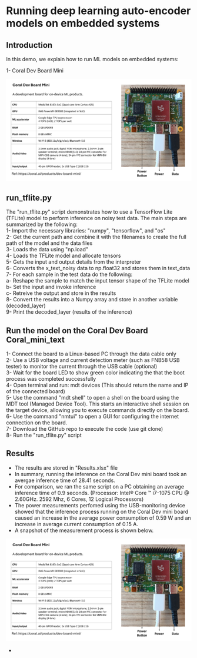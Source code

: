 # Running deep learning auto-encoder models on embedded systems

## Introduction   
In this demo, we explain how to run ML models on embedded systems:      

1- Coral Dev Board Mini   

![Alt text](images/Coral_mini_text.png)

## run_tflite.py
The "run_tflite.py" script demonstrates how to use a TensorFlow Lite (TFLite) model to perform inference on noisy test data.
The main steps are summarized by the following:   
1- Import the necessary libraries: "numpy", "tensorflow", and "os"   
2- Get the current path and combine it with the filenames to create the full path of the model and the data files   
3- Loads the data using "np.load"   
4- Loads the TFLite model and allocate tensors    
5- Gets the input and output details from the interpreter     
6- Converts the x_text_noisy data to np.float32 and stores them in text_data    
7- For each sample in the test data do the following:       
a- Reshape the sample to match the input tensor shape of the TFLite model      
b- Set the input and invoke inference      
c- Retreive the output and store in the results       
8- Convert the results into a Numpy array and store in another variable (decoded_layer)     
9- Print the decoded_layer (results of the inference)  

## Run the model on the Coral Dev Board Coral_mini_text
1- Connect the board to a Linux-based PC through the data cable only    
2- Use a USB voltage and current detection meter (such as FNB58 USB tester) to monitor the current through the USB cable (optional)         
3- Wait for the board LED to show green color indicating the that the boot process was completed successfully     
4- Open terminal and run: mdt devices (This should return the name and IP of the connected board)      
5- Use the command "mdt shell" to open a shell on the board using the MDT tool (Managed Device Tool). This starts an interactive shell session on the target device, allowing you to execute commands directly on the board.
6- Use the command "nmtui" to open a GUI for configuring the internet connection on the board.   
7- Download the GitHub repo to execute the code (use git clone)     
8- Run the "run_tflite.py" script

## Results
- The results are stored in "Results.xlsx" file
- In summary, running the inference on the Coral Dev mini board took an avergae inference time of 28.41 seconds.
- For comparison, we ran the same script on a PC obtaining an average inference time of 0.9 seconds. (Processor: Intel® Core ™ i7-1075 CPU @ 2.60GHz. 2592 Mhz, 6 Cores, 12 Logical Processors)
- The power measurements perfomed using the USB-monitoring device showed that the inference process running on the Coral Dev mini board caused an increase in the average power consumption of 0.59 W and an increase in average current consumption of 0.15 A.
- A snapshot of the measurement process is shown below.

![Alt text](images/Coral_mini_text.png)

- 
